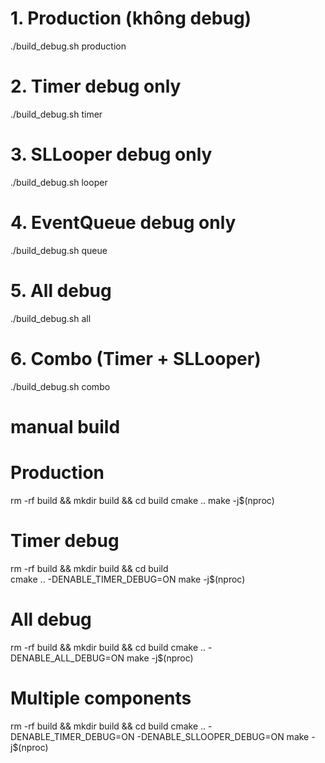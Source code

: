 # 1. Production (không debug)
./build_debug.sh production

# 2. Timer debug only
./build_debug.sh timer

# 3. SLLooper debug only  
./build_debug.sh looper

# 4. EventQueue debug only
./build_debug.sh queue

# 5. All debug
./build_debug.sh all

# 6. Combo (Timer + SLLooper)
./build_debug.sh combo


# manual build

# Production
rm -rf build && mkdir build && cd build
cmake ..
make -j$(nproc)

# Timer debug
rm -rf build && mkdir build && cd build  
cmake .. -DENABLE_TIMER_DEBUG=ON
make -j$(nproc)

# All debug
rm -rf build && mkdir build && cd build
cmake .. -DENABLE_ALL_DEBUG=ON
make -j$(nproc)

# Multiple components
rm -rf build && mkdir build && cd build
cmake .. -DENABLE_TIMER_DEBUG=ON -DENABLE_SLLOOPER_DEBUG=ON
make -j$(nproc)